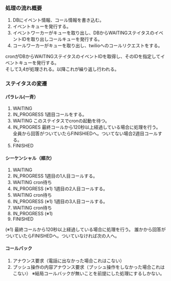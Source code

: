 ### 処理の流れ概要
1. DBにイベント情報、コール情報を書き込む。
2. イベントキューを発行する。
3. イベントワーカーがキューを取り出し、DBからWAITINGステイタスのイベントIDを取り出しコールキューを発行する。
4. コールワーカーがキューを取り出し、twilioへのコールリクエストをする。 

cronがDBからWAITINGステイタスのイベントIDを取得し、そのIDを指定してイベントキューを発行する。  
そして3,4が処理される。以降これが繰り返し行われる。

### ステイタスの変遷
#### パラレル(一斉）
1. WAITING
2. IN_PROGRESS
   1週目コールをする。
3. WAITING
   このステイタスでcronの起動を待つ。
4. IN_PROGRES
   最終コールから120秒以上経過している場合に処理を行う。
   全員から回答がついていたらFINISHIEDへ。ついてない場合2週目コールする。
5. FINISHED

#### シーケンシャル（順次）
1. WAITING
2. IN_PROGRESS
    1週目の1人目コールする。
3. WAITING cron待ち
4. IN_PROGRESS (※1)
    1週目の2人目コールする。
5. WAITING cron待ち
6. IN_PROGRESS (※1)
    1週目の3人目コールする。
7. WAITING cron待ち
8. IN_PROGRESS (※1)
9. FINISHED

(※1)
最終コールから120秒以上経過している場合に処理を行う。
誰かから回答がついていたらFINISHEDへ。ついていなければ次の人へ。

#### コールバック
1. アナウンス要求（電話に出なかった場合これはこない）
2. プッシュ操作の内容アナウンス要求（プッシュ操作をしなかった場合これはこない）
※結局コールバックが無いことを前提にした処理にするしかない。
